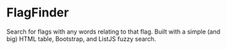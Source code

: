 # FlagFinder

Search for flags with any words relating to that flag. Built with a simple (and big) HTML table, Bootstrap, and ListJS fuzzy search. 
 
